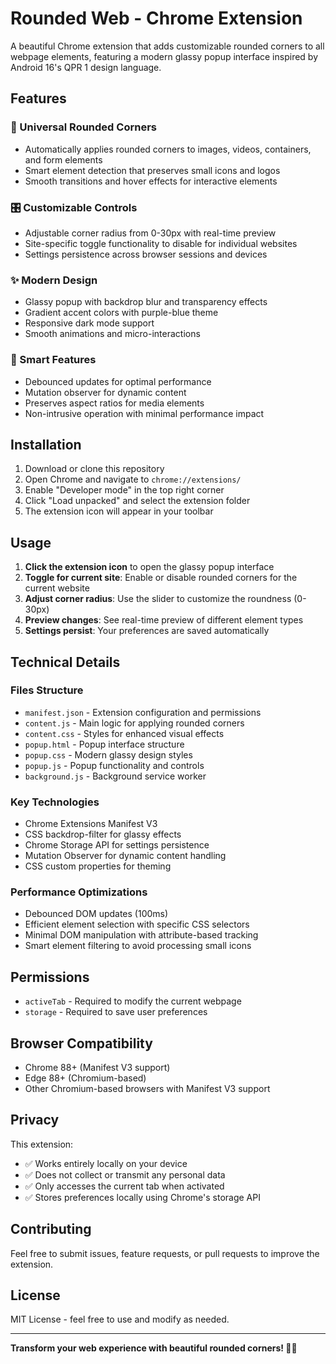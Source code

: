 # Rounded Web - Chrome Extension

A beautiful Chrome extension that adds customizable rounded corners to all webpage elements, featuring a modern glassy popup interface inspired by Android 16's QPR 1 design language.

## Features

### 🎨 Universal Rounded Corners
- Automatically applies rounded corners to images, videos, containers, and form elements
- Smart element detection that preserves small icons and logos
- Smooth transitions and hover effects for interactive elements

### 🎛️ Customizable Controls
- Adjustable corner radius from 0-30px with real-time preview
- Site-specific toggle functionality to disable for individual websites
- Settings persistence across browser sessions and devices

### ✨ Modern Design
- Glassy popup with backdrop blur and transparency effects
- Gradient accent colors with purple-blue theme
- Responsive dark mode support
- Smooth animations and micro-interactions

### 🔧 Smart Features
- Debounced updates for optimal performance
- Mutation observer for dynamic content
- Preserves aspect ratios for media elements
- Non-intrusive operation with minimal performance impact

## Installation

1. Download or clone this repository
2. Open Chrome and navigate to `chrome://extensions/`
3. Enable "Developer mode" in the top right corner
4. Click "Load unpacked" and select the extension folder
5. The extension icon will appear in your toolbar

## Usage

1. **Click the extension icon** to open the glassy popup interface
2. **Toggle for current site**: Enable or disable rounded corners for the current website
3. **Adjust corner radius**: Use the slider to customize the roundness (0-30px)
4. **Preview changes**: See real-time preview of different element types
5. **Settings persist**: Your preferences are saved automatically

## Technical Details

### Files Structure
- `manifest.json` - Extension configuration and permissions
- `content.js` - Main logic for applying rounded corners
- `content.css` - Styles for enhanced visual effects
- `popup.html` - Popup interface structure
- `popup.css` - Modern glassy design styles
- `popup.js` - Popup functionality and controls
- `background.js` - Background service worker

### Key Technologies
- Chrome Extensions Manifest V3
- CSS backdrop-filter for glassy effects
- Chrome Storage API for settings persistence
- Mutation Observer for dynamic content handling
- CSS custom properties for theming

### Performance Optimizations
- Debounced DOM updates (100ms)
- Efficient element selection with specific CSS selectors
- Minimal DOM manipulation with attribute-based tracking
- Smart element filtering to avoid processing small icons

## Permissions

- `activeTab` - Required to modify the current webpage
- `storage` - Required to save user preferences

## Browser Compatibility

- Chrome 88+ (Manifest V3 support)
- Edge 88+ (Chromium-based)
- Other Chromium-based browsers with Manifest V3 support

## Privacy

This extension:
- ✅ Works entirely locally on your device
- ✅ Does not collect or transmit any personal data
- ✅ Only accesses the current tab when activated
- ✅ Stores preferences locally using Chrome's storage API

## Contributing

Feel free to submit issues, feature requests, or pull requests to improve the extension.

## License

MIT License - feel free to use and modify as needed.

---

**Transform your web experience with beautiful rounded corners! 🎨✨**